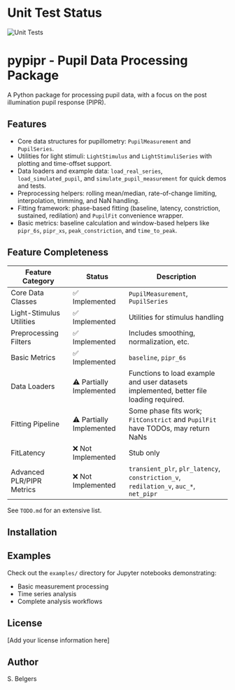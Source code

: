 # Unit Test Status
![Unit Tests](https://github.com/SBelgers/pypipr_package/actions/workflows/tests.yml/badge.svg)
# pypipr - Pupil Data Processing Package

A Python package for processing pupil data, with a focus on the post illumination pupil response (PIPR).

## Features

- Core data structures for pupillometry: `PupilMeasurement` and `PupilSeries`.
- Utilities for light stimuli: `LightStimulus` and `LightStimuliSeries` with plotting and time-offset support.
- Data loaders and example data: `load_real_series`, `load_simulated_pupil`, and `simulate_pupil_measurement` for quick demos and tests.
- Preprocessing helpers: rolling mean/median, rate-of-change limiting, interpolation, trimming, and NaN handling.
- Fitting framework: phase-based fitting (baseline, latency, constriction, sustained, redilation) and `PupilFit` convenience wrapper.
- Basic metrics: baseline calculation and window-based helpers like `pipr_6s`, `pipr_xs`, `peak_constriction`, and `time_to_peak`.

## Feature Completeness
| Feature Category          | Status                  | Description                                                                           |
| ------------------------- | ----------------------- | ------------------------------------------------------------------------------------- |
| Core Data Classes         | ✅ Implemented           | `PupilMeasurement`, `PupilSeries`                                                     |
| Light-Stimulus Utilities  | ✅ Implemented           | Utilities for stimulus handling                                                       |
| Preprocessing Filters     | ✅ Implemented           | Includes smoothing, normalization, etc.                                               |
| Basic Metrics             | ✅ Implemented           | `baseline`, `pipr_6s`                                                                 |
| Data Loaders              | ⚠️ Partially Implemented           | Functions to load example and user datasets implemented, better file loading required.                                          |
| Fitting Pipeline          | ⚠️ Partially Implemented | Some phase fits work; `FitConstrict` and `PupilFit` have TODOs, may return NaNs       |
| FitLatency                | ❌ Not Implemented       | Stub only                                                                             |
| Advanced PLR/PIPR Metrics | ❌ Not Implemented       | `transient_plr`, `plr_latency`, `constriction_v`, `redilation_v`, `auc_*`, `net_pipr` |

See `TODO.md` for an extensive list.

## Installation


## Examples

Check out the `examples/` directory for Jupyter notebooks demonstrating:
- Basic measurement processing
- Time series analysis
- Complete analysis workflows


## License

[Add your license information here]

## Author

S. Belgers
